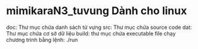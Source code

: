 # mimikaraN3_tuvung Dành cho linux 
doc: Thư mục chứa danh sách từ vựng
src: Thư mục chứa source code 
dat: Thư mục chứa cơ sở dữ liệu
build: thư mục chứa executable file 
chạy chương trình bằng lệnh: ./run 
